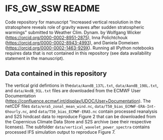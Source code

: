 # IFS_GW_SSW README

Code repository for manuscript "Increased vertical resolution in the stratosphere reveals role of gravity waves after sudden stratospheric warmings" submitted to Weather Clim. Dynam. by Wolfgang Wicker (https://orcid.org/0000-0002-8951-2875), Inna Polichtchouk (https://orcid.org/0000-0002-8943-4993), and Daniela Domeisen (https://orcid.org/0000-0002-1463-929X). Running all IPython notebooks requires data that is not contained in this repository (see data availability statement in the manuscript).

## Data contained in this repository

The vertical grid defintions in the`data/AandB_137L.txt`, `data/AandB_198L.txt`, and `data/AndB_91L.txt` files are downloaded from the ECMWF User Documentation (https://confluence.ecmwf.int/display/UDOC/User+Documentation). The netCDF files `data/era5_zonal_mean_wind.nc`, `data/T50_bias_ECMWF-ERA-Int-6hourly.nc`, and `data/T50_bias_ECMWF-ERA5.nc` contain processed reanalysis and S2S hindcast data to reproduce Figure 2 that can be downloaded from the Copernicus Climate Data Store and S2S archive  (see their respective licenses). The subfolder `data/vertical_wavelet_power_spectra` contains processed IFS simulation output to reproduce Figure 7.
